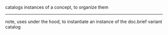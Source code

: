 catalogs instances of a concept, to organize them

---

note, uses <instantiate> under the hood, to instantiate an instance of the doc.brief variant catalog
